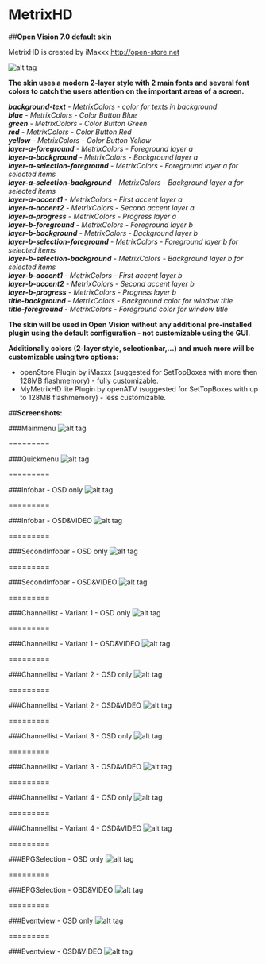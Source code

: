 MetrixHD
========

##**Open Vision 7.0 default skin**

MetrixHD is created by iMaxxx http://open-store.net

![alt tag](https://raw.github.com/OpenVisionE2/MetrixHD/master/MetrixHD-INFO/openstore.png)

**The skin uses a modern 2-layer style with 2 main fonts and several font colors to catch the users attention on the important areas of a screen.**

**_background-text_** *- MetrixColors - color for texts in background*  
**_blue_** *- MetrixColors - Color Button Blue*  
**_green_** *- MetrixColors - Color Button Green*  
**_red_** *- MetrixColors - Color Button Red*  
**_yellow_** *- MetrixColors - Color Button Yellow*  
**_layer-a-foreground_** *- MetrixColors - Foreground layer a*  
**_layer-a-background_** *- MetrixColors - Background layer a*  
**_layer-a-selection-foreground_** *- MetrixColors - Foreground layer a for selected items*  
**_layer-a-selection-background_** *- MetrixColors - Background layer a for selected items*  
**_layer-a-accent1_** *- MetrixColors - First accent layer a*  
**_layer-a-accent2_** *- MetrixColors - Second accent layer a*  
**_layer-a-progress_** *- MetrixColors - Progress layer a*  
**_layer-b-foreground_** *- MetrixColors - Foreground layer b*  
**_layer-b-background_** *- MetrixColors - Background layer b*  
**_layer-b-selection-foreground_** *- MetrixColors - Foreground layer b for selected items*  
**_layer-b-selection-background_** *- MetrixColors - Background layer b for selected items*  
**_layer-b-accent1_** *- MetrixColors - First accent layer b*  
**_layer-b-accent2_** *- MetrixColors - Second accent layer b*  
**_layer-b-progress_** *- MetrixColors - Progress layer b*  
**_title-background_** *- MetrixColors - Background color for window title*  
**_title-foreground_** *- MetrixColors - Foreground color for window title*  

**The skin will be used in Open Vision without any additional pre-installed plugin using the default configuration - not customizable using the GUI.**

**Additionally colors (2-layer style, selectionbar,...) and much more will be customizable using two options:**  
* openStore Plugin by iMaxxx (suggested for SetTopBoxes with more then 128MB flashmemory) - fully customizable.  
* MyMetrixHD lite Plugin by openATV (suggested for SetTopBoxes with up to 128MB flashmemory) - less customizable.  

##**Screenshots:**

###Mainmenu
![alt tag](https://raw.github.com/OpenVisionE2/MetrixHD/master/MetrixHD-INFO/mainmenu.png)

=========

###Quickmenu
![alt tag](https://raw.github.com/OpenVisionE2/MetrixHD/master/MetrixHD-INFO/quickmenu.png)

=========

###Infobar - OSD only
![alt tag](https://raw.github.com/OpenVisionE2/MetrixHD/master/MetrixHD-INFO/infobar_osd_only.png)

=========

###Infobar - OSD&VIDEO
![alt tag](https://raw.github.com/OpenVisionE2/MetrixHD/master/MetrixHD-INFO/infobar_video.png)

=========

###SecondInfobar - OSD only
![alt tag](https://raw.github.com/OpenVisionE2/MetrixHD/master/MetrixHD-INFO/secondinfobar_osd_only.png)

=========

###SecondInfobar - OSD&VIDEO
![alt tag](https://raw.github.com/OpenVisionE2/MetrixHD/master/MetrixHD-INFO/secondinfobar_video.png)

=========

###Channellist - Variant 1 - OSD only
![alt tag](https://raw.github.com/OpenVisionE2/MetrixHD/master/MetrixHD-INFO/channelselection_variant_1_osd_only.png)

=========

###Channellist - Variant 1 - OSD&VIDEO
![alt tag](https://raw.github.com/OpenVisionE2/MetrixHD/master/MetrixHD-INFO/channelselection_variant_1.png)

=========

###Channellist - Variant 2 - OSD only
![alt tag](https://raw.github.com/OpenVisionE2/MetrixHD/master/MetrixHD-INFO/channelselection_variant_2_osd_only.png)

=========

###Channellist - Variant 2 - OSD&VIDEO
![alt tag](https://raw.github.com/OpenVisionE2/MetrixHD/master/MetrixHD-INFO/channelselection_variant_2.png)

=========

###Channellist - Variant 3 - OSD only
![alt tag](https://raw.github.com/OpenVisionE2/MetrixHD/master/MetrixHD-INFO/channelselection_variant_3_osd_only.png)

=========

###Channellist - Variant 3 - OSD&VIDEO
![alt tag](https://raw.github.com/OpenVisionE2/MetrixHD/master/MetrixHD-INFO/channelselection_variant_3.png)

=========

###Channellist - Variant 4 - OSD only
![alt tag](https://raw.github.com/OpenVisionE2/MetrixHD/master/MetrixHD-INFO/channelselection_variant_4_osd_only.png)

=========

###Channellist - Variant 4 - OSD&VIDEO
![alt tag](https://raw.github.com/OpenVisionE2/MetrixHD/master/MetrixHD-INFO/channelselection_variant_4.png)

=========

###EPGSelection - OSD only
![alt tag](https://raw.github.com/OpenVisionE2/MetrixHD/master/MetrixHD-INFO/epgselection_osd_only.png)

=========

###EPGSelection - OSD&VIDEO
![alt tag](https://raw.github.com/OpenVisionE2/MetrixHD/master/MetrixHD-INFO/epgselection.png)

=========

###Eventview - OSD only
![alt tag](https://raw.github.com/OpenVisionE2/MetrixHD/master/MetrixHD-INFO/eventview_osd_only.png)

=========

###Eventview  - OSD&VIDEO
![alt tag](https://raw.github.com/OpenVisionE2/MetrixHD/master/MetrixHD-INFO/eventview.png)
